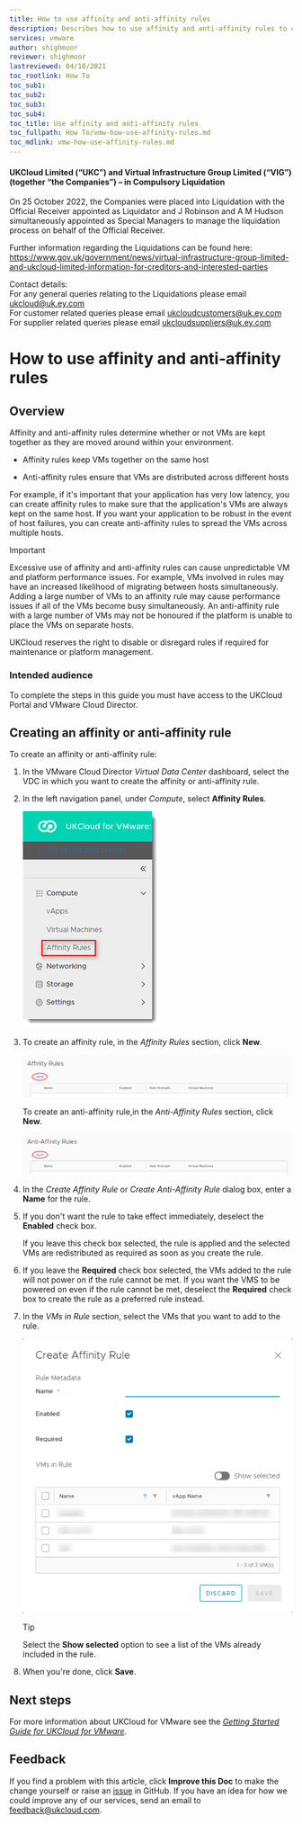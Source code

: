 ```yaml
---
title: How to use affinity and anti-affinity rules
description: Describes how to use affinity and anti-affinity rules to control the movement of VMs within your UKCloud for VMware environment
services: vmware
author: shighmoor
reviewer: shighmoor
lastreviewed: 04/10/2021
toc_rootlink: How To
toc_sub1: 
toc_sub2:
toc_sub3:
toc_sub4:
toc_title: Use affinity and anti-affinity rules
toc_fullpath: How To/vmw-how-use-affinity-rules.md
toc_mdlink: vmw-how-use-affinity-rules.md
---
```


#### UKCloud Limited (“UKC”) and Virtual Infrastructure Group Limited (“VIG”) (together “the Companies”) – in Compulsory Liquidation

On 25 October 2022, the Companies were placed into Liquidation with the Official Receiver appointed as Liquidator and J Robinson and A M Hudson simultaneously appointed as Special Managers to manage the liquidation process on behalf of the Official Receiver.

Further information regarding the Liquidations can be found here: <https://www.gov.uk/government/news/virtual-infrastructure-group-limited-and-ukcloud-limited-information-for-creditors-and-interested-parties>

Contact details:<br>
For any general queries relating to the Liquidations please email <ukcloud@uk.ey.com><br>
For customer related queries please email <ukcloudcustomers@uk.ey.com><br>
For supplier related queries please email <ukcloudsuppliers@uk.ey.com>

# How to use affinity and anti‑affinity rules

## Overview

Affinity and anti-affinity rules determine whether or not VMs are kept together as they are moved around within your environment.

- Affinity rules keep VMs together on the same host

- Anti-affinity rules ensure that VMs are distributed across different hosts

For example, if it's important that your application has very low latency, you can create affinity rules to make sure that the application's VMs are always kept on the same host. If you want your application to be robust in the event of host failures, you can create anti-affinity rules to spread the VMs across multiple hosts.

> [!IMPORTANT]
> Excessive use of affinity and anti-affinity rules can cause unpredictable VM and platform performance issues. For example, VMs involved in rules may have an increased likelihood of migrating between hosts simultaneously. Adding a large number of VMs to an affinity rule may cause performance issues if all of the VMs become busy simultaneously. An anti-affinity rule with a large number of VMs may not be honoured if the platform is unable to place the VMs on separate hosts.
>
> UKCloud reserves the right to disable or disregard rules if required for maintenance or platform management.

### Intended audience

To complete the steps in this guide you must have access to the UKCloud Portal and VMware Cloud Director.

## Creating an affinity or anti-affinity rule

To create an affinity or anti-affinity rule:

1. In the VMware Cloud Director *Virtual Data Center* dashboard, select the VDC in which you want to create the affinity or anti-affinity rule.

2. In the left navigation panel, under *Compute*, select **Affinity Rules**.

    ![Affinity rules option](images/vmw-vcd10.1-mnu-affinity.png)

3. To create an affinity rule, in the *Affinity Rules* section, click **New**.

    ![New Affinity rule link](images/vmw-vcd10.1-new-affinity-rule.png)

    To create an anti-affinity rule,in the *Anti-Affinity Rules* section, click **New**.

    ![New Anti-Affinity rule link](images/vmw-vcd10.1-new-anti-affinity-rule.png)

4. In the *Create Affinity Rule* or *Create Anti-Affinity Rule* dialog box, enter a **Name** for the rule.

5. If you don't want the rule to take effect immediately, deselect the **Enabled** check box.

    If you leave this check box selected, the rule is applied and the selected VMs are redistributed as required as soon as you create the rule.

6. If you leave the **Required** check box selected, the VMs added to the rule will not power on if the rule cannot be met. If you want the VMS to be powered on even if the rule cannot be met, deselect the **Required** check box to create the rule as a preferred rule instead.

7. In the *VMs in Rule* section, select the VMs that you want to add to the rule.

    ![Create Affinity Rule dialog box](images/vmw-vcd10.1-create-affinity-rule.png)

    > [!TIP]
    > Select the **Show selected** option to see a list of the VMs already included in the rule.

8. When you're done, click **Save**.

## Next steps

For more information about UKCloud for VMware see the [*Getting Started Guide for UKCloud for VMware*](vmw-gs.md).

## Feedback

If you find a problem with this article, click **Improve this Doc** to make the change yourself or raise an [issue](https://github.com/UKCloud/documentation/issues) in GitHub. If you have an idea for how we could improve any of our services, send an email to <feedback@ukcloud.com>.
